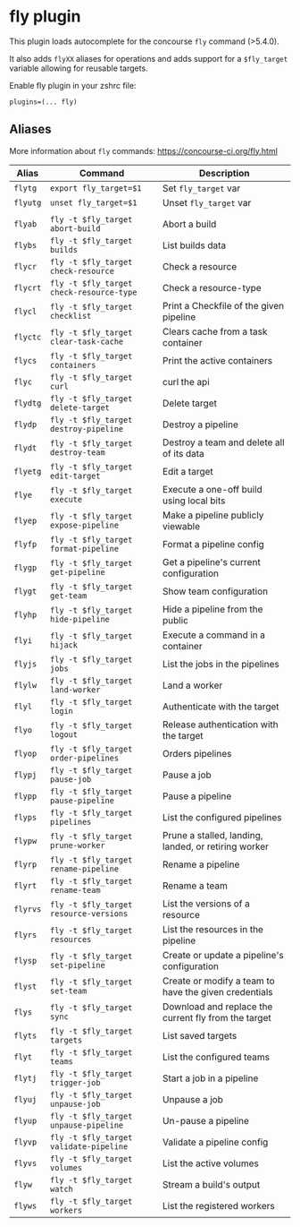 # fly plugin

This plugin loads autocomplete for the concourse `fly` command (>5.4.0).

It also adds `flyXX` aliases for operations and adds support for a `$fly_target` variable allowing for reusable targets.

Enable fly plugin in your zshrc file:
```
plugins=(... fly)
```

## Aliases

More information about `fly` commands:
https://concourse-ci.org/fly.html

| Alias   | Command                                   | Description |
|---------|-------------------------------------------|-------------|
| `flytg` | `export fly_target=$1` | Set `fly_target` var |
| `flyutg` | `unset fly_target=$1` | Unset `fly_target` var |
|||
| `flyab` | `fly -t $fly_target abort-build` | Abort a build |
| `flybs` | `fly -t $fly_target builds` | List builds data |
| `flycr` | `fly -t $fly_target check-resource` | Check a resource |
| `flycrt` | `fly -t $fly_target check-resource-type` | Check a resource-type |
| `flycl` | `fly -t $fly_target checklist` | Print a Checkfile of the given pipeline |
| `flyctc` | `fly -t $fly_target clear-task-cache` | Clears cache from a task container |
| `flycs` | `fly -t $fly_target containers` | Print the active containers |
| `flyc` | `fly -t $fly_target curl` | curl the api |
| `flydtg` | `fly -t $fly_target delete-target` | Delete target |
| `flydp` | `fly -t $fly_target destroy-pipeline` | Destroy a pipeline |
| `flydt` | `fly -t $fly_target destroy-team` | Destroy a team and delete all of its data |
| `flyetg` | `fly -t $fly_target edit-target` | Edit a target |
| `flye` | `fly -t $fly_target execute` | Execute a one-off build using local bits |
| `flyep` | `fly -t $fly_target expose-pipeline` | Make a pipeline publicly viewable |
| `flyfp` | `fly -t $fly_target format-pipeline` | Format a pipeline config |
| `flygp` | `fly -t $fly_target get-pipeline` | Get a pipeline's current configuration |
| `flygt` | `fly -t $fly_target get-team` | Show team configuration |
| `flyhp` | `fly -t $fly_target hide-pipeline` | Hide a pipeline from the public |
| `flyi` | `fly -t $fly_target hijack` | Execute a command in a container |
| `flyjs` | `fly -t $fly_target jobs` | List the jobs in the pipelines |
| `flylw` | `fly -t $fly_target land-worker` | Land a worker |
| `flyl` | `fly -t $fly_target login` | Authenticate with the target |
| `flyo` | `fly -t $fly_target logout` | Release authentication with the target |
| `flyop` | `fly -t $fly_target order-pipelines` | Orders pipelines |
| `flypj` | `fly -t $fly_target pause-job` | Pause a job |
| `flypp` | `fly -t $fly_target pause-pipeline` | Pause a pipeline |
| `flyps` | `fly -t $fly_target pipelines` | List the configured pipelines |
| `flypw` | `fly -t $fly_target prune-worker` | Prune a stalled, landing, landed, or retiring worker |
| `flyrp` | `fly -t $fly_target rename-pipeline` | Rename a pipeline |
| `flyrt` | `fly -t $fly_target rename-team` | Rename a team |
| `flyrvs` | `fly -t $fly_target resource-versions` | List the versions of a resource |
| `flyrs` | `fly -t $fly_target resources` | List the resources in the pipeline |
| `flysp` | `fly -t $fly_target set-pipeline` | Create or update a pipeline's configuration |
| `flyst` | `fly -t $fly_target set-team` | Create or modify a team to have the given credentials |
| `flys` | `fly -t $fly_target sync` | Download and replace the current fly from the target |
| `flyts` | `fly -t $fly_target targets` | List saved targets |
| `flyt` | `fly -t $fly_target teams` | List the configured teams |
| `flytj` | `fly -t $fly_target trigger-job` | Start a job in a pipeline |
| `flyuj` | `fly -t $fly_target unpause-job` | Unpause a job |
| `flyup` | `fly -t $fly_target unpause-pipeline` | Un-pause a pipeline |
| `flyvp` | `fly -t $fly_target validate-pipeline` | Validate a pipeline config |
| `flyvs` | `fly -t $fly_target volumes` | List the active volumes |
| `flyw` | `fly -t $fly_target watch` | Stream a build's output |
| `flyws` | `fly -t $fly_target workers` | List the registered workers |
